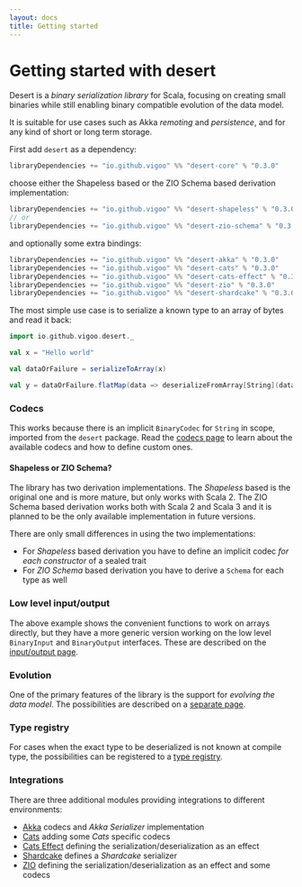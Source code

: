 ```yaml
---
layout: docs
title: Getting started
---
```


# Getting started with desert

Desert is a _binary serialization library_ for Scala, focusing on creating small binaries
while still enabling binary compatible evolution of the data model.

It is suitable for use cases such as Akka _remoting_ and _persistence_, and for any kind
of short or long term storage.

First add `desert` as a dependency:

```scala
libraryDependencies += "io.github.vigoo" %% "desert-core" % "0.3.0"
```

choose either the Shapeless based or the ZIO Schema based derivation implementation:

```scala
libraryDependencies += "io.github.vigoo" %% "desert-shapeless" % "0.3.0"
// or
libraryDependencies += "io.github.vigoo" %% "desert-zio-schema" % "0.3.0"
```

and optionally some extra bindings:

```scala
libraryDependencies += "io.github.vigoo" %% "desert-akka" % "0.3.0"
libraryDependencies += "io.github.vigoo" %% "desert-cats" % "0.3.0"
libraryDependencies += "io.github.vigoo" %% "desert-cats-effect" % "0.3.0"
libraryDependencies += "io.github.vigoo" %% "desert-zio" % "0.3.0"
libraryDependencies += "io.github.vigoo" %% "desert-shardcake" % "0.3.0"
```

The most simple use case is to serialize a known type to an array of bytes and read it back:

```scala mdoc:silent
import io.github.vigoo.desert._

val x = "Hello world"
```

```scala mdoc:serialized
val dataOrFailure = serializeToArray(x)
```

```scala mdoc
val y = dataOrFailure.flatMap(data => deserializeFromArray[String](data))
```

### Codecs

This works because there is an implicit `BinaryCodec` for `String` in scope, imported from the `desert` package. Read
the [codecs page](codecs) to learn about the available codecs and how to define custom ones.

#### Shapeless or ZIO Schema?

The library has two derivation implementations. The _Shapeless_ based is the original one and is more mature, but
only works with Scala 2. The ZIO Schema based derivation works both with Scala 2 and Scala 3 and it is planned to
be the only available implementation in future versions.

There are only small differences in using the two implementations:

- For _Shapeless_ based derivation you have to define an implicit codec _for each constructor_ of a sealed trait
- For _ZIO Schema_ based derivation you have to derive a `Schema` for each type as well

### Low level input/output

The above example shows the convenient functions to work on arrays directly, but they have a more generic
version working on the low level `BinaryInput` and `BinaryOutput` interfaces. These are described on
the [input/output page](input-output).

### Evolution

One of the primary features of the library is the support for _evolving the data model_. The possibilities
are described on a [separate page](evolution).

### Type registry

For cases when the exact type to be deserialized is not known at compile type, the possibilities
can be registered to a [type registry](type-registry).

### Integrations

There are three additional modules providing integrations to different environments:

- [Akka](akka) codecs and _Akka Serializer_ implementation
- [Cats](cats) adding some _Cats_ specific codecs
- [Cats Effect](cats-effect) defining the serialization/deserialization as an effect
- [Shardcake](shardcake) defines a _Shardcake_ serializer
- [ZIO](zio) defining the serialization/deserialization as an effect and some codecs


